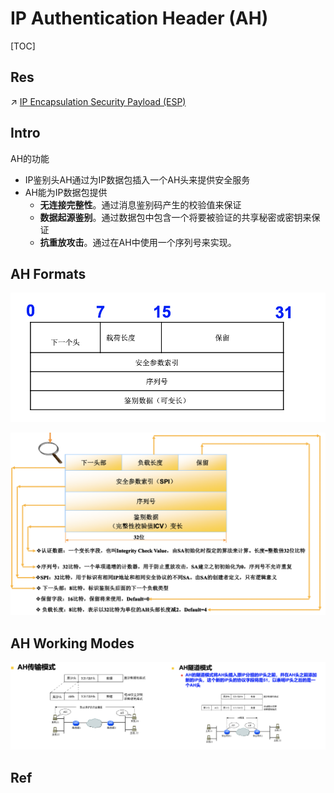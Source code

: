 # IP Authentication Header (AH)

[TOC]



## Res
↗ [IP Encapsulation Security Payload (ESP)](../IP%20Encapsulation%20Security%20Payload%20(ESP)/IP%20Encapsulation%20Security%20Payload%20(ESP).md)



## Intro
AH的功能
- IP鉴别头AH通过为IP数据包插入一个AH头来提供安全服务
- AH能为IP数据包提供
	- **无连接完整性**。通过消息鉴别码产生的校验值来保证
	- **数据起源鉴别**。通过数据包中包含一个将要被验证的共享秘密或密钥来保证
	- **抗重放攻击**。通过在AH中使用一个序列号来实现。



## AH Formats
![](../../../../../../../Assets/Pics/Screenshot%202023-12-16%20at%204.17.46PM.png)

![](../../../../../../../Assets/Pics/Screenshot%202023-12-16%20at%204.18.15PM.png)



## AH Working Modes
![](../../../../../../../Assets/Pics/Screenshot%202023-12-16%20at%204.19.41PM.png)



## Ref

